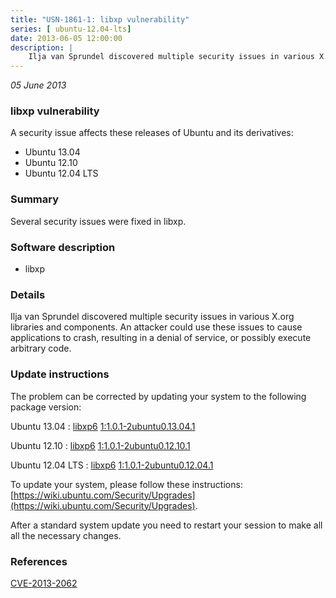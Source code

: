 ```yaml
---
title: "USN-1861-1: libxp vulnerability"
series: [ ubuntu-12.04-lts]
date: 2013-06-05 12:00:00
description: |
    Ilja van Sprundel discovered multiple security issues in various X.org libraries and components. An attacker could use these issues to cause applications to crash, resulting in a denial of service, or possibly execute arbitrary code. 
--- 
```

 
 

*05 June 2013*

### libxp vulnerability

A security issue affects these releases of Ubuntu and its derivatives:

* Ubuntu 13.04
* Ubuntu 12.10
* Ubuntu 12.04 LTS

### Summary

Several security issues were fixed in libxp. 

### Software description

* libxp 

### Details

Ilja van Sprundel discovered multiple security issues in various X.org libraries and components. An attacker could use these issues to cause applications to crash, resulting in a denial of service, or possibly execute arbitrary code. 

### Update instructions

The problem can be corrected by updating your system to the following package version:

Ubuntu 13.04
 : [libxp6](https://launchpad.net/ubuntu/+source/libxp) <span> [1:1.0.1-2ubuntu0.13.04.1](https://launchpad.net/ubuntu/+source/libxp/1:1.0.1-2ubuntu0.13.04.1) </span> 

Ubuntu 12.10
 : [libxp6](https://launchpad.net/ubuntu/+source/libxp) <span> [1:1.0.1-2ubuntu0.12.10.1](https://launchpad.net/ubuntu/+source/libxp/1:1.0.1-2ubuntu0.12.10.1) </span> 

Ubuntu 12.04 LTS
 : [libxp6](https://launchpad.net/ubuntu/+source/libxp) <span> [1:1.0.1-2ubuntu0.12.04.1](https://launchpad.net/ubuntu/+source/libxp/1:1.0.1-2ubuntu0.12.04.1) </span> 

To update your system, please follow these instructions: [https://wiki.ubuntu.com/Security/Upgrades](https://wiki.ubuntu.com/Security/Upgrades).

After a standard system update you need to restart your session to make all all the necessary changes. 

### References

 
 [CVE-2013-2062](http://people.ubuntu.com/~ubuntu-security/cve/CVE-2013-2062)
 

